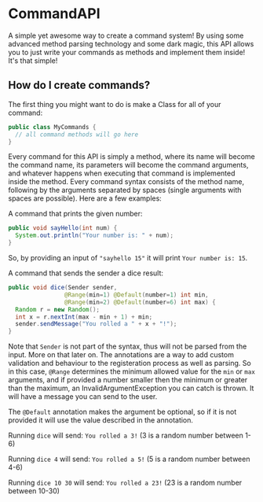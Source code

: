 # CommandAPI
A simple yet awesome way to create a command system!
By using some advanced method parsing technology and some dark magic, this API allows you to just write your commands as methods and implement them inside! It's that simple!

## How do I create commands?
The first thing you might want to do is make a Class for all of your command:
```java
public class MyCommands {
  // all command methods will go here
}
```

Every command for this API is simply a method, where its name will become the command name, its parameters will become the command arguments, and whatever happens when executing that command is implemented inside the method. Every command syntax consists of the method name, following by the arguments separated by spaces (single arguments with spaces are possible).
Here are a few examples:

A command that prints the given number:
```java
public void sayHello(int num) {
  System.out.println("Your number is: " + num);
}
```
So, by providing an input of `"sayhello 15"` it will print `Your number is: 15`.

A command that sends the sender a dice result:
```java
public void dice(Sender sender, 
                @Range(min=1) @Default(number=1) int min,
                @Range(min=2) @Default(number=6) int max) {
  Random r = new Random();
  int x = r.nextInt(max - min + 1) + min;
  sender.sendMessage("You rolled a " + x + "!");
}
```
Note that `Sender` is not part of the syntax, thus will not be parsed from the input. More on that later on.
The annotations are a way to add custom validation and behaviour to the registeration process as well as parsing.
So in this case, `@Range` determines the minimum allowed value for the `min` or `max` arguments, and if provided a number smaller then the minimum or greater than the maximum, an InvalidArgumentException you can catch is thrown. It will have a message you can send to the user.

The `@Default` annotation makes the argument be optional, so if it is not provided it will use the value described in the annotation.

Running `dice` will send:
`You rolled a 3!`
(3 is a random number between 1-6)


Running `dice 4` will send:
`You rolled a 5!`
(5 is a random number between 4-6)

Running `dice 10 30` will send:
`You rolled a 23!`
(23 is a random number between 10-30)
